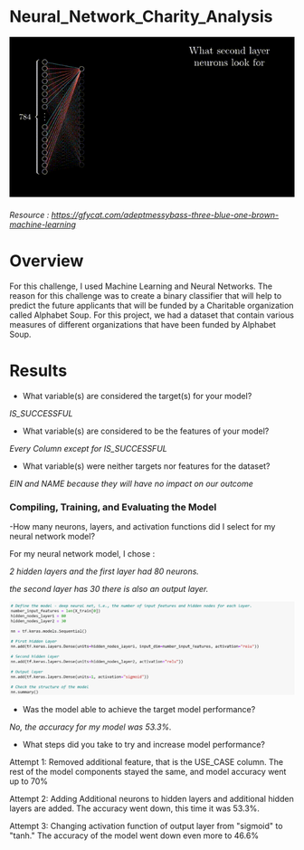 # Neural_Network_Charity_Analysis
![img](https://github.com/Edgarhv/Neural_Network_Charity_Analysis/blob/3437127621d08738e7d1d9087d7650f064703893/AdeptMessyBass-mobile.gif)

###### Resource : https://gfycat.com/adeptmessybass-three-blue-one-brown-machine-learning

# Overview

For this challenge, I used Machine Learning and Neural Networks. The reason for this challenge was to create a binary classifier that will help to predict the future applicants that will be funded by a Charitable organization called Alphabet Soup. For this project, we had a dataset that contain various measures of different organizations that have been funded by Alphabet Soup.

# Results

-	What variable(s) are considered the target(s) for your model? 

*IS_SUCCESSFUL* 

- What variable(s) are considered to be the features of your model?

*Every Column except for IS_SUCCESSFUL*

- What variable(s) were neither targets nor features for the dataset?

*EIN and NAME because they will have no impact on our outcome*

### Compiling, Training, and Evaluating the Model

-How many neurons, layers, and activation functions did I select for my neural network model?

For my neural network model, I chose :

*2 hidden layers and the first layer had 80 neurons.*

*the second layer has 30 there is also an output layer.* 

![img](https://github.com/Edgarhv/Neural_Network_Charity_Analysis/blob/061bf4a22363e18a753988afb1ab81b193d74f94/Resources/Images/Neurons1.png)

- Was the model able to achieve the target model performance?

*No, the accuracy for my model was 53.3%.*

- What steps did you take to try and increase model performance?


Attempt 1: Removed additional feature, that is the USE_CASE column. The rest of the model components stayed the same, and model accuracy went  up to 70%

Attempt 2: Adding Additional neurons to hidden layers and additional hidden layers are added. The accuracy went down, this time it was 53.3%.

Attempt 3: Changing activation function of output layer from "sigmoid" to "tanh." The accuracy of the model went down even more to 46.6%

